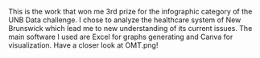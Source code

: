 This is the work that won me 3rd prize for the infographic category of the UNB Data challenge. I chose to analyze the healthcare system of New Brunswick which lead me 
to new understanding of its current issues. The main software I used are Excel for graphs generating and Canva for visualization. Have a closer look at OMT.png!

